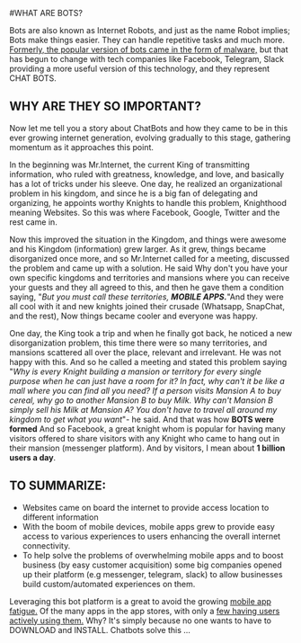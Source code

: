 #WHAT ARE BOTS?

Bots are also known as Internet Robots, and just as the name Robot implies; Bots make things easier. They can handle repetitive tasks and much more. [Formerly, the popular version of bots came in the form of malware,](https://www.abusix.com/blog/a-brief-history-of-bots-and-how-theyve-shaped-the-internet-today) but that has begun to change with tech companies like Facebook, Telegram, Slack providing a more useful version of this technology, and they represent CHAT BOTS.

## WHY ARE THEY SO IMPORTANT?

Now let me tell you a story about ChatBots and how they came to be in this ever growing internet generation, evolving gradually to this stage, gathering momentum as it approaches this point.

In the beginning was Mr.Internet, the current King of transmitting information, who ruled with greatness, knowledge, and love, and basically has a lot of tricks under his sleeve. One day, he realized an organizational problem in his kingdom, and since he is a big fan of delegating and organizing, he appoints worthy Knights to handle this problem, Knighthood meaning Websites. So this was where Facebook, Google, Twitter and the rest came in.

Now this improved the situation in the Kingdom, and things were awesome and his Kingdom (information) grew larger. As it grew, things became disorganized once more, and so Mr.Internet called for a meeting, discussed the problem and came up with a solution. He said Why don't you have your own specific kingdoms and territories and mansions where you can receive your guests and they all agreed to this, and then he gave them a condition saying, "_But you must call these territories, **MOBILE APPS.**_"And they were all cool with it and new knights joined their crusade (Whatsapp, SnapChat, and the rest), Now things became cooler and everyone was happy.

One day, the King took a trip and when he finally got back, he noticed a new disorganization problem, this time there were so many territories, and mansions scattered all over the place, relevant and irrelevant. He was not happy with this. And so he called a meeting and stated this problem saying "_Why is every Knight building a mansion or territory for every single purpose when he can just have a room for it? In fact, why can't it be like a mall where you can find all you need? If a person visits Mansion A to buy cereal, why go to another Mansion B to buy Milk. Why can't Mansion B simply sell his Milk at Mansion A? You don't have to travel all around my kingdom to get what you want_"- he said. And that was how **BOTS were formed** And so Facebook, a great knight whom is popular for having many visitors offered to share visitors with any Knight who came to hang out in their mansion (messenger platform). And by visitors, I mean about **1 billion users a day**.

## TO SUMMARIZE:
* Websites came on board the internet to provide access location to different information
* With the boom of mobile devices, mobile apps grew to provide easy access to various experiences to users enhancing the overall internet connectivity.
* To help solve the problems of overwhelming mobile apps and to boost business (by easy customer acquisition) some big companies opened up their platform (e.g messenger, telegram, slack) to allow businesses build custom/automated experiences on them.

Leveraging this bot platform is a great to avoid the growing [mobile app fatigue.](https://techcrunch.com/2016/02/03/app-fatigue/) Of the many apps in the app stores, with only a [few having users actively using them.](http://fortune.com/2016/08/16/app-fatigue-is-taking-a-toll-on-smartphone-owners/) Why? It's simply because no one wants to have to DOWNLOAD and INSTALL. Chatbots solve this ...
